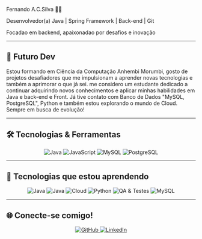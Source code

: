 Fernando A.C.Silva 👩‍💻

Desenvolvedor(a) Java | Spring Framework | Back-end | Git

Focadao em backend, apaixonadao por desafios e inovação 

---

## 🚀 Futuro Dev

Estou formando em Ciência da Computação Anhembi Morumbi, gosto de projetos desafiadores que me impulsionam a aprender novas tecnologias e também a aprimorar o que já sei. me considero um estudante dedicado a continuar adquirindo novos conhecimentos e aplicar minhas habilidades em Java e back-end e Front. Já tive contato com Banco de Dados "MySQL, PostgreSQL", Python e também estou explorando o mundo de Cloud. Sempre em busca de evolução!

---

## 🛠️ Tecnologias & Ferramentas

<div align="center">

<img src="https://img.shields.io/badge/Java-007396?style=for-the-badge&logo=java&logoColor=white" alt="Java"/>
<img src="https://img.shields.io/badge/JavaScript-F7DF1E?style=for-the-badge&logo=javascript&logoColor=black" alt="JavaScript"/>
<img src="https://img.shields.io/badge/MySQL-4479A1?style=for-the-badge&logo=mysql&logoColor=white" alt="MySQL"/>
<img src="https://img.shields.io/badge/PostgreSQL-4169E1?style=for-the-badge&logo=postgresql&logoColor=white" alt="PostgreSQL"/>

</div>

---

## 🚧 Tecnologias que estou aprendendo

<div align="center">
<img src="https://img.shields.io/badge/Java-007396?style=for-the-badge&logo=java&logoColor=white" alt="Java"/> 
<img src="https://img.shields.io/badge/Java-007396?style=for-the-badge&logo=java&logoColor=white" alt="Java"/>
<img src="https://img.shields.io/badge/Cloud-0A66C2?style=for-the-badge&logo=cloud&logoColor=white" alt="Cloud"/>
<img src="https://img.shields.io/badge/Python-3776AB?style=for-the-badge&logo=python&logoColor=white" alt="Python"/>
<img src="https://img.shields.io/badge/QA_&_Testes-FF6F61?style=for-the-badge" alt="QA & Testes"/>
<img src="https://img.shields.io/badge/MySQL-4479A1?style=for-the-badge&logo=mysql&logoColor=white" alt="MySQL"/>


</div>

---

## 🌐 Conecte-se comigo!

<div align="center">

<a href="https://github.com/CrownBR">
  <img src="https://img.shields.io/badge/GitHub-181717?style=for-the-badge&logo=github&logoColor=white" alt="GitHub"/>
</a>
<a href="https://www.linkedin.com/in/fernando-augusto-cunha-da-silva-25a6b0177">
  <img src="https://img.shields.io/badge/LinkedIn-0A66C2?style=for-the-badge&logo=linkedin&logoColor=white" alt="LinkedIn"/>
</a>

</div>
